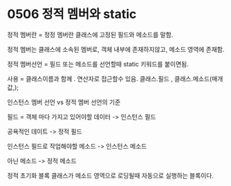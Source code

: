 # 0506 정적 멤버와 static 

정적 멤버란 = 정정 멤버란 클래스에 고정된 필드와 메소드를 말함.

정적 멤버는 클래스에 소속된 멤버로, 객체 내부에 존재하지않고, 메소드 영역에 존재함.

정적 멤버선언 =  필드 또는 메소드를 선언할때 static 키워드를 붙이면됨.

사용 = 클래스이름과 함께 . 연산자로 접근할수 있음. 클래스.필드 , 클래스.메소드(매개값,);



인스턴스 멤버 선언 vs 정적 멤버 선언의 기준

필드 = 객체 마다 가지고 있어야할 데이터 -> 인스턴스 필드 

공욕적인 데이트 -> 정적 필드

인스턴스 필드로 작업해야할 메소드 -> 인스턴스 메소드

 아닌 메소드 -> 정적 메소드



정적 초기화 블록 클래스가 메소드 영역으로 로딩될때 자동으로 실행하는 블록이다.



